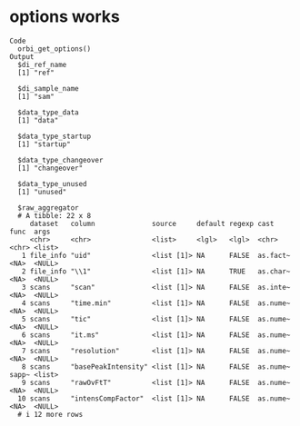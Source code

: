 # options works

    Code
      orbi_get_options()
    Output
      $di_ref_name
      [1] "ref"
      
      $di_sample_name
      [1] "sam"
      
      $data_type_data
      [1] "data"
      
      $data_type_startup
      [1] "startup"
      
      $data_type_changeover
      [1] "changeover"
      
      $data_type_unused
      [1] "unused"
      
      $raw_aggregator
      # A tibble: 22 x 8
         dataset   column              source     default regexp cast     func  args  
         <chr>     <chr>               <list>     <lgl>   <lgl>  <chr>    <chr> <list>
       1 file_info "uid"               <list [1]> NA      FALSE  as.fact~ <NA>  <NULL>
       2 file_info "\\1"               <list [1]> NA      TRUE   as.char~ <NA>  <NULL>
       3 scans     "scan"              <list [1]> NA      FALSE  as.inte~ <NA>  <NULL>
       4 scans     "time.min"          <list [1]> NA      FALSE  as.nume~ <NA>  <NULL>
       5 scans     "tic"               <list [1]> NA      FALSE  as.nume~ <NA>  <NULL>
       6 scans     "it.ms"             <list [1]> NA      FALSE  as.nume~ <NA>  <NULL>
       7 scans     "resolution"        <list [1]> NA      FALSE  as.nume~ <NA>  <NULL>
       8 scans     "basePeakIntensity" <list [1]> NA      FALSE  as.nume~ sapp~ <list>
       9 scans     "rawOvFtT"          <list [1]> NA      FALSE  as.nume~ <NA>  <NULL>
      10 scans     "intensCompFactor"  <list [1]> NA      FALSE  as.nume~ <NA>  <NULL>
      # i 12 more rows
      


